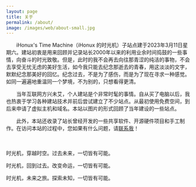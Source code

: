 ```yaml
---
layout: page
title: 关于
permalink: /about/
image: /images/web/about-small.jpg
---
```


　　iHonux's Time Machine（iHonux 的时光机）子站点建于2023年3月11日星期六。建站初衷是用来回顾并记录站长2000年以来的利用业余时间捣鼓的一些事情，向奋斗的时光致敬。但是，此时的我不会再去向往那青涩的纯洁的事物，不会去享受无忧无虑的美好生活，如今我只能去纪念那逝去的青春，用这淡淡的文字，默默纪念那美好的回忆。纪念过去，不是为了感伤，而是为了现在寻求一种感觉。如同一遍遍地重温同一个梦境，不为别的，只想看得更清。

　　当年互联网方兴未艾，个人建站是个非常时髦的事情。自从买了电脑以后，我也热衷于学习各种建站技术并前后尝试建立了不少站点。从最初使用免费空间，到后来申请了虚拟主机和域名。本站以图片的形式回顾了当年建设的一些站点。

　　此外，本站还收录了站长曾经开发的一些共享软件、开源硬件项目和手工制作。在访问本站的过程中，您如果有什么问题，请[联系我]({{site.baseurl}}/contact)！

<p>　</p>
<div class="jumbotron">
  <p>时光机，穿越时空。过去未来，一切皆有可能。</p>
  <p>时光机，回到过去。改变命运，一切皆有可能。</p>
  <p>时光机，未来之旅。探索未知，一切皆有可能。</p>
</div>